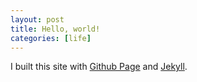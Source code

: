 ```yaml
---
layout: post
title: Hello, world!
categories: [life]
---
```


I built this site with [Github Page][] and [Jekyll][].


[github page]: https://pages.github.com/
[jekyll]: https://pages.github.com/
